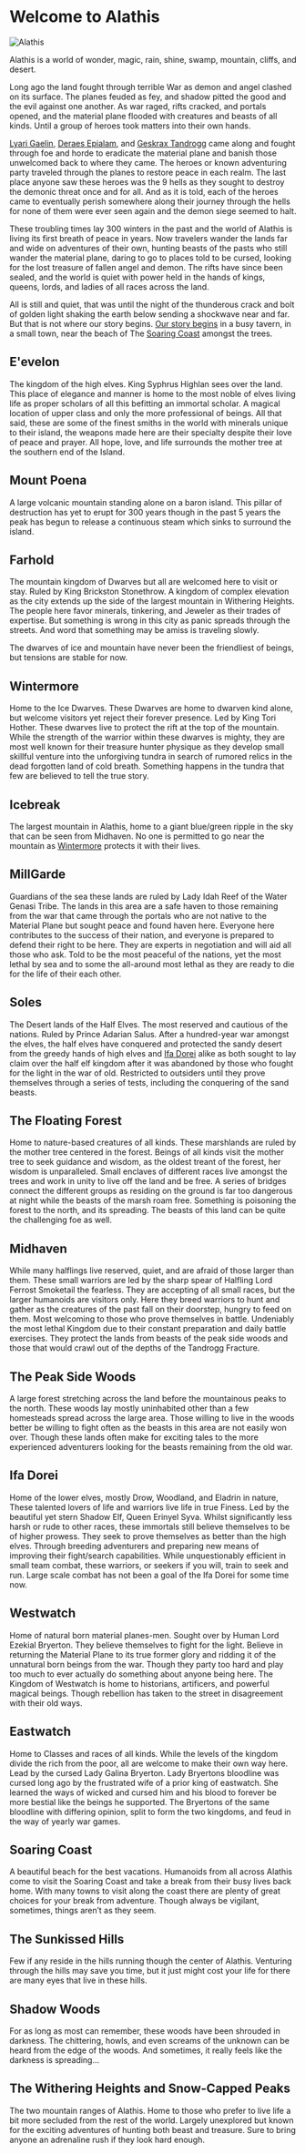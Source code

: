 # Welcome to Alathis

![Alathis](../files/AlathisWorld.jpg)

Alathis is a world of wonder, magic, rain, shine, swamp, mountain, cliffs, and desert.

Long ago the land fought through terrible War as demon and angel clashed on its surface. The planes feuded as fey, and shadow pitted the good and the evil against one another. As war raged, rifts
cracked, and portals opened, and the material plane flooded with creatures and beasts of all kinds. Until a group of heroes took matters into their own hands.

[Lyari Gaelin](../People/index.md#lyari-gaelin), [Deraes Epialam](../People/index.md#deraes-epialam), and [Geskrax Tandrogg](../People/index.md#geskrax-tandrogg) came along and fought through foe and
horde to eradicate the material plane and banish those unwelcomed back to where they came. The heroes or known adventuring party traveled through the planes to restore peace in each realm. The last
place anyone saw these heroes was the 9 hells as they sought to destroy the demonic threat once and for all. And as it is told, each of the heroes came to eventually perish somewhere along their
journey through the hells for none of them were ever seen again and the demon siege seemed to halt. 

These troubling times lay 300 winters in the past and the world of Alathis is living its first breath of peace in years. Now travelers wander the lands far and wide on adventures of their own, hunting
beasts of the pasts who still wander the material plane, daring to go to places told to be cursed, looking for the lost treasure of fallen angel and demon. The rifts have since been sealed, and the
world is quiet with power held in the hands of kings, queens, lords, and ladies of all races across the land. 

All is still and quiet, that was until the night of the thunderous crack and bolt of golden light shaking the earth below sending a shockwave near and far. But that is not where our story begins. [Our
story begins](../Adventures/index.md#this-could-be-an-awesome-title-for-an-amazing-first-adventure) in a busy tavern, in a small town, near the beach of The [Soaring Coast](#soaring-coast) amongst the
trees.

## E'evelon

The kingdom of the high elves. King Syphrus Highlan sees over the land. This place of elegance and manner is home to the most noble of elves living life as proper scholars of all this befitting an
immortal scholar. A magical location of upper class and only the more professional of beings. All that said, these are some of the finest smiths in the world with minerals unique to their island, the
weapons made here are their specialty despite their love of peace and prayer. All hope, love, and life surrounds the mother tree at the southern end of the Island. 

## Mount Poena 

A large volcanic mountain standing alone on a baron island. This pillar of destruction has yet to erupt for 300 years though in the past 5 years the peak has begun to release a continuous steam which
sinks to surround the island. 

## Farhold

The mountain kingdom of Dwarves but all are welcomed here to visit or stay. Ruled by King Brickston Stonethrow. A kingdom of complex elevation as the city extends up the side of the largest mountain
in Withering Heights. The people here favor minerals, tinkering, and Jeweler as their trades of expertise. But something is wrong in this city as panic spreads through the streets. And word that
something may be amiss is traveling slowly.

The dwarves of ice and mountain have never been the friendliest of beings, but tensions are stable for now. 

## Wintermore 

Home to the Ice Dwarves. These Dwarves are home to dwarven kind alone, but welcome visitors yet reject their forever presence. Led by King Tori Hother. These dwarves live to protect the rift at the
top of the mountain. While the strength of the warrior within these dwarves is mighty, they are most well known for their treasure hunter physique as they develop small skillful venture into the
unforgiving tundra in search of rumored relics in the dead forgotten land of cold breath. Something happens in the tundra that few are believed to tell the true story. 

## Icebreak

The largest mountain in Alathis, home to a giant blue/green ripple in the sky that can be seen from Midhaven. No one is permitted to go near the mountain as [Wintermore](#wintermore) protects it with
their lives. 

## MillGarde

Guardians of the sea these lands are ruled by Lady Idah Reef of the Water Genasi Tribe. The lands in this area are a safe haven to those remaining from the war that came through the portals who are
not native to the Material Plane but sought peace and found haven here. Everyone here contributes to the success of their nation, and everyone is prepared to defend their right to be here. They are
experts in negotiation and will aid all those who ask. Told to be the most peaceful of the nations, yet the most lethal by sea and to some the all-around most lethal as they are ready to die for the
life of their each other.

## Soles

The Desert lands of the Half Elves. The most reserved and cautious of the nations. Ruled by Prince Adarian Salus. After a hundred-year war amongst the elves, the half elves have conquered and
protected the sandy desert from the greedy hands of high elves and [Ifa Dorei](#ifa-dorei) alike as both sought to lay claim over the half elf kingdom after it was abandoned by those who fought for
the light in the war of old. Restricted to outsiders until they prove themselves through a series of tests, including the conquering of the sand beasts.

## The Floating Forest

Home to nature-based creatures of all kinds. These marshlands are ruled by the mother tree centered in the forest. Beings of all kinds visit the mother tree to seek guidance and wisdom, as the oldest
treant of the forest, her wisdom is unparalleled. Small enclaves of different races live amongst the trees and work in unity to live off the land and be free. A series of bridges connect the different
groups as residing on the ground is far too dangerous at night while the beasts of the marsh roam free. Something is poisoning the forest to the north, and its spreading. The beasts of this land can
be quite the challenging foe as well. 

## Midhaven

While many halflings live reserved, quiet, and are afraid of those larger than them. These small warriors are led by the sharp spear of Halfling Lord Ferrost Smoketail the fearless. They are accepting
of all small races, but the larger humanoids are visitors only. Here they breed warriors to hunt and gather as the creatures of the past fall on their doorstep, hungry to feed on them. Most welcoming
to those who prove themselves in battle. Undeniably the most lethal Kingdom due to their constant preparation and daily battle exercises. They protect the lands from beasts of the peak side woods and
those that would crawl out of the depths of the Tandrogg Fracture.

## The Peak Side Woods

A large forest stretching across the land before the mountainous peaks to the north. These woods lay mostly uninhabited other than a few homesteads spread across the large area. Those willing to live
in the woods better be willing to fight often as the beasts in this area are not easily won over. Though these lands often make for exciting tales to the more experienced adventurers looking for the
beasts remaining from the old war.

## Ifa Dorei

Home of the lower elves, mostly Drow, Woodland, and Eladrin in nature, These talented lovers of life and warriors live life in true Finess. Led by the beautiful yet stern Shadow Elf, Queen Erinyel
Syva. Whilst significantly less harsh or rude to other races, these immortals still believe themselves to be of higher prowess. They seek to prove themselves as better than the high elves. Through
breeding adventurers and preparing new means of improving their fight/search capabilities. While unquestionably efficient in small team combat, these warriors, or seekers if you will, train to seek
and run. Large scale combat has not been a goal of the Ifa Dorei for some time now.

## Westwatch 

Home of natural born material planes-men. Sought over by Human Lord Ezekial Bryerton. They believe themselves to fight for the light. Believe in returning the Material Plane to its true former glory
and ridding it of the unnatural born beings from the war. Though they party too hard and play too much to ever actually do something about anyone being here. The Kingdom of Westwatch is home to
historians, artificers, and powerful magical beings. Though rebellion has taken to the street in disagreement with their old ways.

## Eastwatch

Home to Classes and races of all kinds. While the levels of the kingdom divide the rich from the poor, all are welcome to make their own way here. Lead by the cursed Lady Galina Bryerton. Lady
Bryertons bloodline was cursed long ago by the frustrated wife of a prior king of eastwatch. She learned the ways of wicked and cursed him and his blood to forever be more bestial like the beings he
supported. The Bryertons of the same bloodline with differing opinion, split to form the two kingdoms, and feud in the way of yearly war games.

## Soaring Coast

A beautiful beach for the best vacations. Humanoids from all across Alathis come to visit the Soaring Coast and take a break from their busy lives back home. With many towns to visit along the coast
there are plenty of great choices for your break from adventure. Though always be vigilant, sometimes, things aren’t as they seem.

## The Sunkissed Hills

Few if any reside in the hills running though the center of Alathis. Venturing through the hills may save you time, but it just might cost your life for there are many eyes that live in these hills. 

## Shadow Woods

For as long as most can remember, these woods have been shrouded in darkness. The chittering, howls, and even screams of the unknown can be heard from the edge of the woods. And sometimes, it really
feels like the darkness is spreading…

## The Withering Heights and Snow-Capped Peaks

The two mountain ranges of Alathis. Home to those who prefer to live life a bit more secluded from the rest of the world. Largely unexplored but known for the exciting adventures of hunting both beast
and treasure. Sure to bring anyone an adrenaline rush if they look hard enough.
